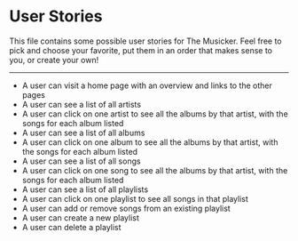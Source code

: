 # User Stories 

This file contains some possible user stories for The Musicker.  Feel free to pick and choose your favorite, put them in an order that makes sense to you, or create your own!

---

- A user can visit a home page with an overview and links to the other pages
- A user can see a list of all artists
- A user can click on one artist to see all the albums by that artist, with the songs for each album listed
- A user can see a list of all albums
- A user can click on one album to see all the albums by that artist, with the songs for each album listed
- A user can see a list of all songs
- A user can click on one song to see all the albums by that artist, with the songs for each album listed
- A user can see a list of all playlists
- A user can click on one playlist to see all songs in that playlist
- A user can add or remove songs from an existing playlist
- A user can create a new playlist
- A user can delete a playlist
